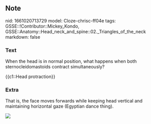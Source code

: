 ## Note
nid: 1661020713729
model: Cloze-chrisc-ff04e
tags: GSSE::!Contributor::Mickey_Kondo, GSSE::Anatomy::Head_neck_and_spine::02._Triangles_of_the_neck
markdown: false

### Text
When the head is in normal position, what happens when both
sternocleidomastoids contract simultaneously?
<div>
  {{c1::Head protraction}}
</div>

### Extra
That is, the face moves forwards while keeping head vertical and
maintaining horizontal gaze (Egyptian dance thing).
<div><img src=
"main-qimg-ac6fa3279c78c85c51a6a54d4973a66d.jpg"></div>

